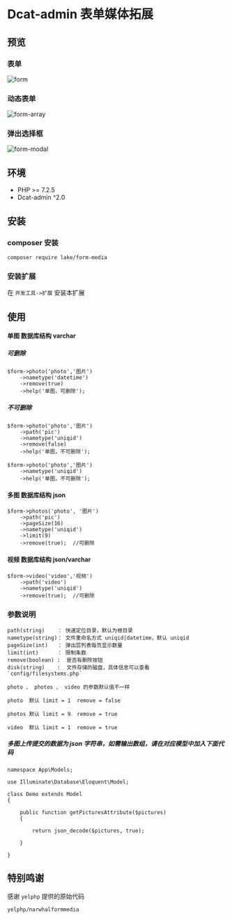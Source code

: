 # Dcat-admin 表单媒体拓展


## 预览

### 表单
![form](https://user-images.githubusercontent.com/24578855/105875109-5aa30400-6038-11eb-9b5c-1c833e0c6b92.jpg)

### 动态表单
![form-array](https://user-images.githubusercontent.com/24578855/145700810-e648aa6e-4753-42a4-9fef-d5f397536ba3.jpg)

### 弹出选择框
![form-modal](https://user-images.githubusercontent.com/24578855/104125985-1277b680-5395-11eb-835b-c20e7c7585f9.jpg)


## 环境
 - PHP >= 7.2.5
 - Dcat-admin ^2.0


## 安装

### composer 安装

```
composer require lake/form-media
```

### 安装扩展

在 `开发工具->扩展` 安装本扩展


## 使用

#### 单图 数据库结构 varchar

##### 可删除

```
$form->photo('photo','图片')
    ->nametype('datetime')
    ->remove(true)
    ->help('单图，可删除');
```

##### 不可删除

```
$form->photo('photo','图片')
    ->path('pic') 
    ->nametype('uniqid') 
    ->remove(false)
    ->help('单图，不可删除');

$form->photo('photo','图片')
    ->nametype('uniqid') 
    ->help('单图，不可删除');
```

#### 多图 数据库结构 json

```
$form->photos('photo', '图片')
    ->path('pic') 
    ->pageSize(16)
    ->nametype('uniqid') 
    ->limit(9)
    ->remove(true);  //可删除
```

#### 视频 数据库结构 json/varchar

```
$form->video('video','视频')
    ->path('video') 
    ->nametype('uniqid') 
    ->remove(true);  //可删除
```

### 参数说明
```
path(string)    ： 快速定位目录，默认为根目录
nametype(string)： 文件重命名方式 uniqid|datetime，默认 uniqid
pageSize(int)   ： 弹出层列表每页显示数量
limit(int)      ： 限制条数
remove(boolean) :  是否有删除按钮
disk(string)    :  文件存储的磁盘，具体信息可以查看 `config/filesystems.php`

photo 、 photos 、 video 的参数默认值不一样

photo  默认 limit = 1  remove = false

photos 默认 limit = 9  remove = true

video  默认 limit = 1  remove = true
```

##### 多图上传提交的数据为 json 字符串，如需输出数组，请在对应模型中加入下面代码
```
namespace App\Models;

use Illuminate\Database\Eloquent\Model;

class Demo extends Model
{
    
    public function getPicturesAttribute($pictures)
    {

        return json_decode($pictures, true);

    }

}
```

## 特别鸣谢

感谢 `yelphp` 提供的原始代码
```
yelphp/narwhalformmedia
```
